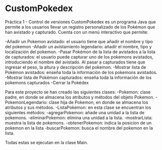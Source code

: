 # CustomPokedex
Práctica 1 - Control de versiones
CustomPokedex es un programa Java que permite a los usuarios llevar un registro personalizado de los Pokémon que han avistado y capturado. Cuenta con un menú interactivo que permite:

-Añadir un Pokemon avistado: el usuario tiene que añadir el nombre y tipo del pokemon
-Añadir un avistamiento legendario: añadir el nombre, tipo y localización del pokemon.
-Pasar Pokémon de la lista de avistados a la lista de capturados: el usuario puede capturar uno de los pokemons avistados, introduciendo el nombre del avistado. Al pasar a capturados tiene que ingresar el peso, la altura y descripción del pokemon.
-Mostrar lista de Pokémon avistados: enseña toda la información de los pokemons avistados.
-Mostrar lista de Pokémon capturados: enseña toda la información de los pokemons capturados
-Cerrar la Pokédex

Para este proyecto se han creado las siguientes clases:
-Pokemon: clase padre, en donde se almacena los atributos y métodos del objeto Pokemon.
-PokemonLegendario: clase hija de Pokemon, en donde se almacena los atributos y sus métodos.
-ListaPokemon: en esta clase se encuentran los siguientes métodos:
    -agregarPokemon: añade una unidad a la lista de pokemons.
    -eliminarPokemon: elimina una unidad a la lista.
    -mostrarLista: muestra la lista de pokemons.
    -obtenerPokemon: indica la posicion de un pokemon en la lista
    -buscarPokemon: busca el nombre del pokemon en la lista.

Todas estas se ejecutan en la clase Main.
